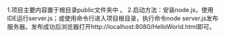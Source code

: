 1.项目主要内容置于根目录public文件夹中 。
2.启动方法：安装node.js，使用IDE运行server.js；或使用命令行进入项目根目录，执行命令node server.js发布服务器。发布成功后浏览器打开http://localhost:8080/HelloWorld.html即可。
